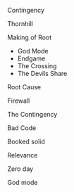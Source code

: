 Contingency

Thornhill

Making of Root
* God Mode
* Endgame
* The Crossing
* The Devils Share

Root Cause

Firewall

The Contingency

Bad Code

Booked solid

Relevance

Zero day

God mode



